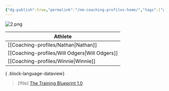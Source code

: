 ```yaml
---
{"dg-publish":true,"permalink":"/nm-coaching-profiles-home/","tags":["gardenEntry"],"created":"2025-05-15T10:34:43.044+10:00","updated":"2025-06-04T20:36:52.839+10:00"}
---
```


![2.png](/img/user/Extras/2.png)

| Athlete                                           |
| ------------------------------------------------- |
| [[Coaching-profiles/Nathan\|Nathan]]           |
| [[Coaching-profiles/Will Odgers\|Will Odgers]] |
| [[Coaching-profiles/Winnie\|Winnie]]           |

{ .block-language-dataview}

> [!file]
> [The Training Blueprint 1.0](https://drive.google.com/file/d/1_E0kKx1gN-ly-qsRiLk63FJLHNGfaC1r/view?usp=sharing)
